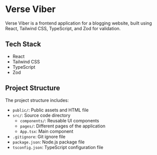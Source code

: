 # Verse Viber

Verse Viber is a frontend application for a blogging website, built using React, Tailwind CSS, TypeScript, and Zod for validation.

## Tech Stack

- React
- Tailwind CSS
- TypeScript
- Zod

## Project Structure

The project structure includes:

- `public/`: Public assets and HTML file
- `src/`: Source code directory
  - `components/`: Reusable UI components
  - `pages/`: Different pages of the application
  - `App.tsx`: Main component
- `.gitignore`: Git ignore file
- `package.json`: Node.js package file
- `tsconfig.json`: TypeScript configuration file
